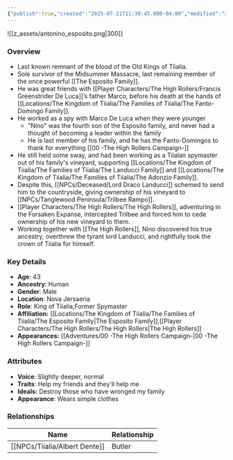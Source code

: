 ```yaml
---
{"publish":true,"created":"2025-07-21T11:30:45.000-04:00","modified":"2025-09-17T12:45:32.181-04:00","published":"2025-09-17T12:45:32.181-04:00","cssclasses":"","Age":"43","Ancestry":"Human","Gender":"Male","Location":["Nova Jersaeria"],"Role":["King of Tiialia","Former Spymaster"],"Affiliation":["[[Locations/The Kingdom of Tiialia/The Families of Tiialia/The Esposito Family]]","[[Player Characters/The High Rollers/The High Rollers]]"],"Appearances":["[[Adventures/00 -The High Rollers Campaign-]]"]}
---
```



![[z_assets/antonino_esposito.png|300]]

### Overview
- Last known remnant of the blood of the Old Kings of Tiialia.
- Sole survivor of the Midsummer Massacre, last remaining member of the once powerful [[The Esposito Family]].
- He was great friends with [[Player Characters/The High Rollers/Francis Greenstrider De Luca]]’s father Marco, before his death at the hands of [[Locations/The Kingdom of Tiialia/The Families of Tiialia/The Fanto-Domingo Family]].
- He worked as a spy with Marco De Luca when they were younger
	- "Nino" was the fourth son of the Esposito family, and never had a thought of becoming a leader within the family
	- He is last member of his family, and he has the Fanto-Domingos to thank for everything
[[00 -The High Rollers Campaign-]]
- He still held some sway, and had been working as a Tiialan spymaster out of his family's vineyard, supporting [[Locations/The Kingdom of Tiialia/The Families of Tiialia/The Landucci Family]] and [[Locations/The Kingdom of Tiialia/The Families of Tiialia/The Adonzio Family]].
- Despite this, [[NPCs/Deceased/Lord Draco Landucci]] schemed to send him to the countryside, giving ownership of his vineyard to [[NPCs/Tanglewood Peninsula/Trilbee Rampo]].
- [[Player Characters/The High Rollers/The High Rollers]], adventuring in the Forsaken Expanse, intercepted Trilbee and forced him to cede ownership of his new vineyard to them.
- Working together with [[The High Rollers]], Nino discovered his true ancestry, overthrew the tyrant lord Landucci, and rightfully took the crown of Tiialia for himself.

### Key Details
- **Age**: 43
- **Ancestry**: Human
- **Gender**: Male
- **Location**: Nova Jersaeria
- **Role**: King of Tiialia,Former Spymaster
- **Affiliation:** [[Locations/The Kingdom of Tiialia/The Families of Tiialia/The Esposito Family\|The Esposito Family]],[[Player Characters/The High Rollers/The High Rollers\|The High Rollers]]
- **Appearances:** [[Adventures/00 -The High Rollers Campaign-\|00 -The High Rollers Campaign-]]

### Attributes
- **Voice**: Slightly deeper, normal
- **Traits**: Help my friends and they'll help me
- **Ideals:** Destroy those who have wronged my family
- **Appearance**: Wears simple clothes

### Relationships

| Name             | Relationship |
| ---------------- | ------------ |
| [[NPCs/Tiialia/Albert Dente]] | Butler       |
